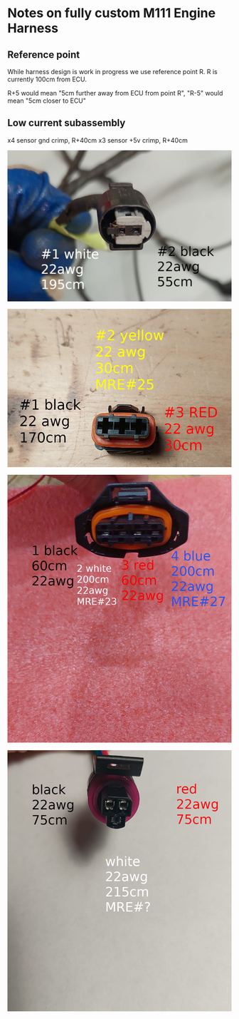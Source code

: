 # Notes on fully custom M111 Engine Harness

## Reference point

While harness design is work in progress we use reference point R. R is currently 100cm from ECU.

R+5 would mean "5cm further away from ECU from point R", "R-5" would mean "5cm closer to ECU"

## Low current subassembly

x4 sensor gnd crimp, R+40cm
x3 sensor +5v crimp, R+40cm

![x](Images/harness-connectors/mercedes/sensors-assembly-clt.png)

![x](Images/harness-connectors/mercedes/sensors-assembly-cam.png)

![x](Images/harness-connectors/mercedes/sensors-assembly-tmap.png)

![x](Images/harness-connectors/mercedes/sensors-assembly-fuel-pressure.png)
